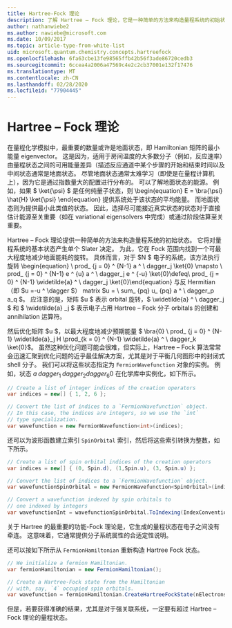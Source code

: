 ```yaml
---
title: Hartree-Fock 理论
description: 了解 Hartree – Fock 理论，它是一种简单的方法来构造量程系统的初始状态。
author: nathanwiebe2
ms.author: nawiebe@microsoft.com
ms.date: 10/09/2017
ms.topic: article-type-from-white-list
uid: microsoft.quantum.chemistry.concepts.hartreefock
ms.openlocfilehash: 6fa63cbe13fe98565ffb42b56f3ade86720cedb3
ms.sourcegitcommit: 6ccea4a2006a47569c4e2c2cb37001e132f17476
ms.translationtype: MT
ms.contentlocale: zh-CN
ms.lasthandoff: 02/28/2020
ms.locfileid: "77904445"
---
```

# <a name="hartreefock-theory"></a>Hartree – Fock 理论

在量程化学模拟中，最重要的数量或许是地面状态，即 Hamiltonian 矩阵的最小能量 eigenvector。
这是因为，适用于房间温度的大多数分子（例如，反应速率）由量程状态之间的可用能量差异（描述反应通道中某个步骤的开始和结束时间以及中间状态通常是地面状态。
尽管地面状态通常太难学习（即使是在量程计算机上），因为它是通过指数量大的配置进行分布的。
可以了解地面状态的能源。
例如，如果 $ \ket{\psi} $ 是任何纯量子状态，则 \begin{equation} E = \bra{\psi} \hat{H} \ket{\psi} \end{equation} 提供系统处于该状态的平均能量。
而地面状态则为提供最小此类值的状态。 因此，选择尽可能接近真实状态的状态对于直接估计能源至关重要（如在 variational eigensolvers 中完成）或通过阶段估算至关重要。

Hartree – Fock 理论提供一种简单的方法来构造量程系统的初始状态。 它将对量程系统的基本状态产生单个 Slater 决定。 为此，它在 Fock 范围内找到一个可最大程度地减少地面能耗的旋转。 具体而言，对于 $N $ 电子的系统，该方法执行旋转 \begin{equation} \ prod_ {j = 0} ^ {N-1} a ^ \ dagger_j \ket{0} \mapsto \ prod_ {j = 0} ^ {N-1} e ^ {u} a ^ \ dagger_j e ^ {-u} \ket{0}\defeq\ prod_ {j = 0} ^ {N-1} \widetilde{a} ^ \ dagger_j \ket{0}\end{equation} 与反 Hermitian （即 $u =-u ^ \dagger $） matrix $u = \ sum_ {pq} u_ {pq} a ^ \ dagger_p a_q $。 应注意的是，矩阵 $u $ 表示 orbital 旋转，$ \widetilde{a} ^ \ dagger_j $ 和 $ \widetilde{a} _j $ 表示电子占用 Hartree – Fock 分子 orbitals 的创建和 annihilation 运算符。


然后优化矩阵 $u $，以最大程度地减少预期能量 $ \bra{0} \ prod_ {j = 0} ^ {N-1} \widetilde{a}\_j H \prod\_{k = 0} ^ {N-1} \widetilde{a} ^ \ dagger_k \ket{0}$。 虽然这种优化问题可能会很难，但实际上，Hartree – Fock 算法常常会迅速汇聚到优化问题的近乎最佳解决方案，尤其是对于平衡几何图形中的封闭式 shell 分子。 我们可以将这些状态指定为 `FermionWavefunction` 对象的实例。 例如，状态 $a ^ \ dagger_{1}^ \ dagger_{2}dagger_{6}{0}$ 在化学库中实例化，如下所示。
```csharp
// Create a list of integer indices of the creation operators
var indices = new[] { 1, 2, 6 };

// Convert the list of indices to a `FermionWavefunction` object.
// In this case, the indices are integers, so we use the `int`
// type specialization.
var wavefunction = new FermionWavefunction<int>(indices);
```
还可以为波形函数建立索引 `SpinOrbital` 索引，然后将这些索引转换为整数，如下所示。
```csharp
// Create a list of spin orbital indices of the creation operators
var indices = new[] { (0, Spin.d), (1,Spin.u), (3, Spin.u) };

// Convert the list of indices to a `FermionWavefunction` object.
var wavefunctionSpinOrbital = new FermionWavefunction<SpinOrbital>(indices.ToSpinOrbitals());

// Convert a wavefunction indexed by spin orbitals to
// one indexed by integers
var wavefunctionInt = wavefunctionSpinOrbital.ToIndexing(IndexConvention.UpDown);
```

关于 Hartree 的最重要的功能-Fock 理论是，它生成的量程状态在电子之间没有牵连。
这意味着，它通常提供分子系统属性的合适定性说明。 

还可以按如下所示从 `FermionHamiltonian` 重新构造 Hartree Fock 状态。
```csharp
// We initialize a fermion Hamiltonian.
var fermionHamiltonian = new FermionHamiltonian();

// Create a Hartree-Fock state from the Hamiltonian 
// with, say, `4` occupied spin orbitals.
var wavefunction = fermionHamiltonian.CreateHartreeFockState(nElectrons: 4);
```

但是，若要获得准确的结果，尤其是对于强关联系统，一定要有超过 Hartree – Fock 理论的量程状态。

